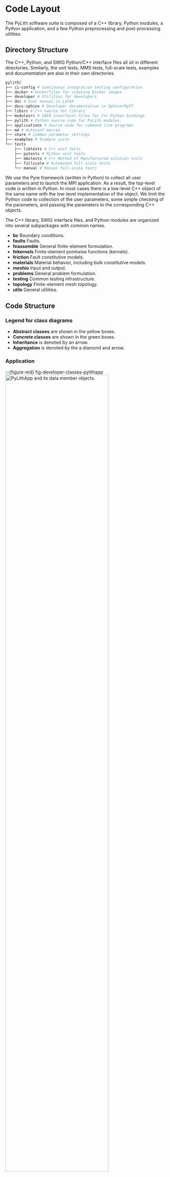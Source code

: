 # Code Layout

The PyLith software suite is composed of a C++ library, Python modules, a Python application, and a few Python preprocessing and post-processing utilities.

## Directory Structure

The C++, Python, and SWIG Python/C++ interface files all sit in different directories.
Similarly, the unit tests, MMS tests, full-scale tests, examples and documentation are also in their own directories.

```bash
pylith/
├── ci-config # continuous integration testing configuration
├── docker # Dockerfiles for creating Docker images
├── developer # Utilities for developers
├── doc # User manual in LaTeX
├── docs-sphinx # Developer documentation in Sphinx+MyST
├── libsrc # C++ source for library
├── modulesrc # SWIG interfaces files for C++ Python bindings.
├── pylith # Python source code for PyLith modules.
├── applications # Source code for command line programs
├── m4 # Autoconf macros
├── share # Common parameter settings
├── examples # Example suite
└── tests
    ├── libtests # C++ unit tests   
    ├── pytests # Python unit tests
    ├── mmstests # C++ Method of Manufactured solution tests
    ├── fullscale # Automated full-scale tests
    └── manual # Manual full-scale tests
```

We use the Pyre framework (written in Python) to collect all user parameters and to launch the MPI application.
As a result, the top-level code is written in Python.
In most cases there is a low-level C++ object of the same name with the low-level implementation of the object.
We limit the Python code to collection of the user parameters, some simple checking of the parameters, and passing the parameters to the corresponding C++ objects.

The C++ library, SWIG interface files, and Python modules are organized into several subpackages with common names.

* **bc**  Boundary conditions.
* **faults** Faults.
* **feassemble** General finite-element formulation.
* **fekernels** Finite-element pointwise functions (kernels).
* **friction** Fault constitutive models.
* **materials** Material behavior, including bulk constitutive models.
* **meshio** Input and output.
* **problems** General problem formulation.
* **testing** Common testing infrastructure.
* **topology** Finite-element mesh topology.
* **utils** General utilities.

## Code Structure

### Legend for class diagrams

* **Abstract classes** are shown in the yellow boxes.
* **Concrete classes** are shown in the green boxes.
* **Inheritance** is denoted by an arrow.
* **Aggregation** is denoted by the a diamond and arrow.

### Application

:::{figure-md} fig-developer-classes-pylithapp
<img src="figs/classdiagram_pylithapp.*" alt="PyLithApp and its data member objects." width="80%" />

Diagram showing the relationships among objects associated with PyLithApp.
:::

### Problem

:::{figure-md} fig-developer-classes-problem
<img src="figs/classdiagram_problem.*" alt="Python and C++ Problem objects and their data members." width="100%" />

Diagram showing the relationships among the Python and C++ `Problem` objects and their data members.
:::


### Physics and Finite-Element Objects

We separate the specification of the physics from the finite-element operations.
That is, we have one set of objects that specify the physics through materials, boundary conditions, and faults; another set of objects perform the finite-element operations required to solve the equations.
{numref}`fig-developer-physics-fem` illustrates this separation.
The user specifies the parameters for the `Physics` objects, which each create the appropriate integrator and/or constraint via factory methods.

:::{figure-md} fig-developer-physics-fem
<img src="figs/classdiagram_physics_fem.*" alt="Hierarchy of physics and corresponding finite-element objects." width="70%" />

Diagram showing the relationships among objects specifying the physics and the finite-element implementations.
:::

We generalize the finite-element operations into to main classes: `Integrator` and `Constraint`.
The `Integrator` is further separated into concrete classes for performing the finite-element integrations over pieces of the domain (`IntegratorDomain`), pieces of the domain boundary (`IntegratorBoundary`), and interior interfaces (`IntegratorInterface`).
We implement several kinds of constraints, corresponding to how the values of the constrained degrees of freedom and their values are specified.
`ConstraintSpatialDB` gets values for the constrained degrees of freedom from a spatial database; `ConstraintUserFn` gets the values for the constrained degrees of freedom from a function (this object is widely used in tests); `ConstraintSimple` is a special case of `ConstraintUserFn` with the constrained degrees of freedom set programmatically using a label (this object is used for constraining the edges of the fault).

`Problem` holds the `Physics` objects as materials, boundary conditions, and interfaces.
During initialization of `Problem`, each `Physics` object creates any necessary `Integrator` and `Constraint` objects to implement the physics.
For example, a material will create an `IntegratorDomain` object that performs integration over that material's cells.

### Materials

:::{figure-md} fig-developer-classes-material
<img src="figs/classdiagram_material.*" alt="Hierarchy of materials related objects." width="60%" />

Diagram showing the relationships among objects associated with materials.
:::


### Boundary Conditions

:::{figure-md} fig-developer-classes-bc
<img src="figs/classdiagram_bc.*" alt="Hierarchy of boundary condition related objects." width="60%" />

Diagram showing the relationships among objects associated with boundary conditions.
:::

### Interior Interfaces (Faults)

:::{admonition} TODO
Add class diagram and discussion for FaultCohesiveKin, KinSrc.
:::

### Mesh Importing

:::{figure-md} fig-developer-classes-mesher
<img src="figs/classdiagram_mesher.*" alt="Hierarchy of mesh generation and importing related objects." width="60%" />

Diagram showing the relationships among objects associated with mesh generation and importing.
:::

### Output

:::{figure-md} fig-developer-classes-output
<img src="figs/classdiagram_output.*" alt="Hierarchy of output related objects." width="100%" />

Diagram showing the relationships among objects associated with output.
:::


## PyLith Application Flow

The PyLith application driver performs two main functions.
First, it collects all user parameters from input files (e.g., `.cfg` files) and the command line, and then it performs from simple checks on the parameters.
Second, it launches the MPI job.

Once the MPI job launches, the application flow is:

1. Read the finite-element mesh; `pylith.meshio.MeshImporter`.
    1. Read the mesh (serial); `pylith::meshio::MeshIO`.
    2. Reorder the mesh, if desired; `pylith::topology::ReverseCuthillMcKee`.
    3. Insert cohesive cells as necessary (serial); `pylith::faults::FaultCohesive`.
    4. Distribute the mesh across processes (parallel); `pylith::topology::Distributor`.
    5. Refine the mesh, if desired (parallel); `pylith::topology::RefineUniform`.
2. Setup the problem.
    1. Preinitialize the problem by passing information from Python to C++ and doing minimal setup `pylith.Problem.preinitialize()`.
    2. Perform consistency checks and additional checks of user parameters; `pylith.Problem verifyConfiguration()`.
    3. Complete initialization of the problem; `pylith::problems::Problem::initialize()`.
3. Run the problem; `pylith.problems.Problem.run()`.
4. Cleanup; `pylith.problems.Problem.finalize()`.
    1. Close output files.
    2. Deallocate memory.
    3. Output PETSc log summary, if desired.

In the first step, we list the object performing the work, whereas in subsequent steps we list the top-level object method responsible for the work.
Python objects are listed using the `path.class` syntax while C++ objects are listed using `namespace::class` syntax.
Note that a child class may redefine or perform additional work compared to what is listed in the parent class method.

Reading the mesh and the first two steps of the problem setup are controlled from Python.
That is, at each step Python calls the corresponding C++ methods using SWIG.
Starting with the complete initialization of the problem, the flow is controlled at the C++ level.

### Time-Dependent Problem

In a time-dependent problem the PETSc `TS` object (relabeled `PetscTS` within PyLith) controls the time stepping.
Within each time step, the `PetscTS` object calls the PETSc linear and nonlinear solvers as needed, which call the following methods of the C++ `pylith::problems::TimeDependent` object as needed `computeRHSResidual()`, `computeRHSJacobian()`, `computeLHSResidual()`, and `computeLHSJacobian()`.
The `pylith::problems::TimeDependent` object calls the corresponding methods in the boundary conditions, constraints, and materials objects.
At the end of each time step, it calls `problems::TimeDependent::poststep()`.  

### Boundary between Python and C++

The Python code is limited to collecting user input and launching the MPI job.
Everything else is done in C++.
This facilitates debugging (it is easier to track symbols in the C/C++ debugger) and unit testing, and reduces the amount of information that needs to be passed from Python to C++.
The PyLith application and a few other utility functions, like writing the parameter file, are limited to Python.
All other objects have a C++ implementation.
Objects that have user input have collect the user input in Python using Pyre and pass it to a corresponding C++ object.
Objects that do not have user input, such as the integrators and constraints, are limited to C++.

The source code that follows shows the essential ingredients for Python and C++ objects, using the concrete example of the `Material` objects.

:::{warning}
The examples below show skeleton Python and C++ objects to illustrate the essential ingredients.
We have omitted documentation and comments that we would normally include and simplified the object hierarchy.
See [Coding Style]{coding-style.md} for details about the coding style we use in PyLith.
:::

:::{important}
Consistent inheritance between C++ and Python is important in order for SWIG to generate a Python interface that is consistent with the C++ interface.
:::

```{code-block} python
---
caption: Skeleton Python object in PyLith
---
from pylith.problems.Physics import Physics
from .materials import Material as ModuleMaterial

# Python objects should inherit the corresponding SWIG interface object (ModuleMaterial).
# Python object inheritance should match C++ object inheritance.
class Material(PetscComponent, ModuleMaterial):

    # Pyre inventory: properties and facilities
    import pythia.pyre.inventory

    materialId = pyre.inventory.int("id", default=0)
    materialId.meta['tip'] = "Material identifier (from mesh generator)."

    label = pyre.inventory.str("label", default="", validator=validateLabel)
    label.meta['tip'] = "Descriptive label for material."


    # Public methods

    def __init__(self, name="material"):
        Physics.__init__(self, name)

    def preinitialize(self, problem):
        Physics.preinitialize(self, problem)

        ModuleMaterial.setMaterialId(self, self.materialId)
        ModuleMaterial.setDescriptiveLabel(self, self.label)
```

```{code-block} c++
---
caption: Skeleton C++ header file in PyLith
---
#if !defined(pylith_materials_material_hh) // Include guard
#define pylith_materials_material_hh

#include "materialsfwd.hh" // forward declaration of Material object

#include "pylith/problems/Physics.hh" // ISA Physics

class pylith::materials::Material : public pylith::problems::Physics {
    friend class TestMaterial // unit testing

public: // public methods

    // Constructor and desctructor

    Material(void);
    virtual ~Material(void);

    // Method to deallocate PETSc data structures before calling PetscFinalize().
    virtual void deallocate(void);

    // Accessors
    void setMaterialId(const int value);
    int getMaterialId(void) const;
    void setDescriptiveLabel(const char* value);
    const char* getDescriptiveLabel(void) const;
    void setGravityField(spatialdata::spatialdb::GravityField* const g);

    // Initialization
    virtual pylith::feassemble::Constraint* createConstraint(const pylith::topology::Field& solution);

protected: // protected members

    spatialdata::spatialdb::GravityField* _gravityField; ///< Gravity field for gravitational body forces.

private: // private members

    int _materialId; ///< Value of material-id label in mesh.
    std::string _descriptiveLabel; ///< Descriptive label for material.

private: // not implemented

    Material(const Material&); ///< Not implemented.
    const Material& operator=(const Material&); ///< Not implemented

};

#endif // pylith_materials_material_hh
```

```{code-block} c++
---
caption: Skeleton C++ definition file in PyLith
---
// Information about local configuration generated while running configure script.
#include <portinfo>

#include "Material.hh" // implementation of object methods

#include "pylith/utils/journals.hh" // USES PYLITH_COMPONENT_*

#include <cassert> // USES assert()
#include <stdexcept> // USES std::runtime_error


pylith::materials::Material::Material(void) :
    _gravityField(NULL),
    _materialId(0),
    _descriptiveLabel("") {}

pylith::materials::Material::~Material(void) {
    deallocate();
} // destructor

void
pylith::materials::Material::deallocate(void) {
    PYLITH_METHOD_BEGIN;

    pylith::problems::Physics::deallocate();
    _gravityField = NULL; // :TODO: Use shared pointer.

    PYLITH_METHOD_END;
} // deallocate

void
pylith::materials::Material::setMaterialId(const int value) {
    PYLITH_COMPONENT_DEBUG("setMmaterialId(value="<<value<<")");

    _materialId = value;
} // setMaterialId

int
pylith::materials::Material::getMaterialId(void) const {
    return _materialId;
} // getMaterialId

void
pylith::materials::Material::setDescriptiveLabel(const char* value) {
    PYLITH_COMPONENT_DEBUG("setDescriptiveLabel(value="<<value<<")");

    _descriptiveLabel = value;
} // setDescriptiveLabel

const char*
pylith::materials::Material::getDescriptiveLabel(void) const {
    return _descriptiveLabel.c_str();
} // getDescriptiveLabel

void
pylith::materials::Material::setGravityField(spatialdata::spatialdb::GravityField* const g) {
    _gravityField = g;
} // setGravityField

pylith::feassemble::Constraint*
pylith::materials::Material::createConstraint(const pylith::topology::Field& solution) {
    return NULL;
} // createConstraint
```

### SWIG Interface Files

SWIG interface files are essentially stripped down versions of C++ header files.
Because SWIG only implements the public interface, we omit all data members and all protected and private data methods that are not abstract methods or implement abstract methods.

```{code-block} c++
---
caption: SWIG interface file
---
// The class declaration must appear within the appropriate namespace blocks.

namespace pylith {
    namespace materials {

        class Material : public pylith::problems::Physics {
            public: // public methods

            // Constructor and desctructor

            Material(void);
            virtual ~Material(void);

            // Method to deallocate PETSc data structures before calling PetscFinalize().
            virtual void deallocate(void);

            // Accessors
            void setMaterialId(const int value);
            int getMaterialId(void) const;
            void setDescriptiveLabel(const char* value);
            const char* getDescriptiveLabel(void) const;
            void setGravityField(spatialdata::spatialdb::GravityField* const g);

            // Initialization
            virtual pylith::feassemble::Constraint* createConstraint(const pylith::topology::Field& solution);
        };
    }
}
```
